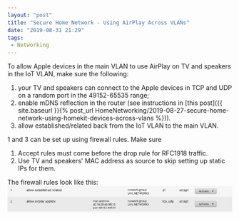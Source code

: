 ```yaml
---
layout: "post"
title: "Secure Home Network - Using AirPlay Across VLANs"
date: "2019-08-31 21:29"
tags:
 - Networking
---
```


To allow Apple devices in the main VLAN to use AirPlay on TV and speakers in the IoT VLAN, make sure the following:
1. your TV and speakers can connect to the Apple devices in TCP and UDP on a random port in the 49152-65535 range;
2. enable mDNS reflection in the router (see instructions in [this post]({{ site.baseurl }}{% post_url HomeNetworking/2019-08-27-secure-home-network-using-homekit-devices-across-vlans %})).
3. allow established/related back from the IoT VLAN to the main VLAN.

1 and 3 can be set up using firewall rules. Make sure
1. Accept rules must come before the drop rule for RFC1918 traffic.
2. Use TV and speakers' MAC address as source to skip setting up static IPs for them.

The firewall rules look like this:
![](/assets/posts/HomeNetworking/airplay.png)

